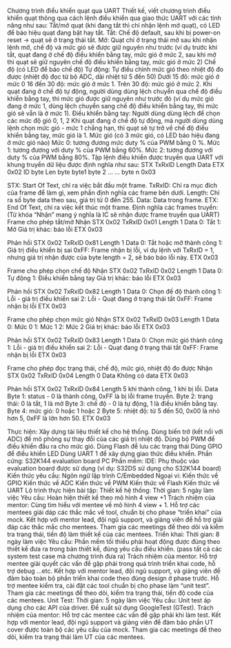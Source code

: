 Chương trình điểu khiển quạt qua UART
Thiết kế, viết chương trình điều khiển quạt thông qua cách lệnh điều khiển qua giao thức UART với các tính năng như sau:
Tắt/mở quạt (khi đang tắt thì chỉ nhận lệnh mở quạt), có LED để báo hiệu quạt đang bật hay tắt.
Tắt: Chế độ default, sau khi bị power-on reset -> quạt sẽ ở trạng thái tắt.
Mở: Quạt chỉ ở trạng thái mở sau khi nhận lệnh mở, chế độ và mức gió sẽ được giữ nguyên như trước (ví dụ trước khi tắt, quạt đang ở chế độ điều khiển bằng tay, mức gió ở mức 2, sau khi mở thì quạt sẽ giữ nguyên chế độ điều khiển bằng tay, mức gió ở mức 2)
Chế độ (có LED để báo chế độ)
Tự động: Tự điều chỉnh mức gió theo nhiệt độ đo được (nhiệt độ đọc từ bộ ADC, dải nhiệt từ 5 đến 50)
Dưới 15 đô: mức gió ở mức 0
16 đến 30 độ: mức gió ở mức 1.
Trên 30 độ: mức gió ở mức 2.
Khi quạt đang ở chế độ tự động, người dùng dùng lệch chuyển qua chế độ điều khiển bằng tay, thì mức gió được giữ nguyên như trước đó (ví dụ mức gió đang ở mức 1, dùng lệch chuyển sang chế độ điều khiển bằng tay, thì mức gió sẽ vẫn là ở mức 1).
Điều khiển bằng tay:
Người dùng dùng lệch để chọn các mức độ gió 0, 1, 2
Khi quạt đang ở chế độ tự động, mà người dùng dùng lệnh chọn mức gió - mức 1 chẳng hạn, thì quạt sẽ tự trở về chế độ điều khiển bằng tay, mức gió là 1.
Mức gió (có 3 mức gió, có LED báo hiệu đang ở mức gió nào)
Mức 0: tương đương mức duty % của PWM bằng 0 %.
Mức 1: tương đương với duty % của PWM bằng 60%.
Mức 2: tương đương với duty % của PWM bằng 80%.
Tập lệnh điều khiển được truyền qua UART với khung truyền dữ liệu được định nghĩa như sau:
STX	TxRxID	Length	Data	ETX
0x02	ID byte	Len byte	byte1	byte 2	…	…	byte n	0x03
 	 	 	 	 	 	 	 	 
STX: Start Of Text, chỉ ra việc bắt đầu một frame.
TxRxID: Chỉ ra mục đích của frame để làm gì, xem phần định nghĩa các frame bên dưới.
Length: Chỉ ra số byte data theo sau, giá trị từ 0 đến 255.
Data: Data trong frame.
ETX: End Of Text, chỉ ra việc kết thúc một frame.
Định nghĩa các frames truyền: (Từ khóa “Nhận” mang ý nghĩa là IC sẽ nhận được frame truyền qua UART)
Frame cho phép tắt/mở
Nhận
STX	0x02
TxRxID	0x01
Length	1
Data	0: Tắt
1: Mở
Giá trị khác: báo lỗi
ETX	0x03
 	 
Phản hồi
STX	0x02
TxRxID	0x81
Length	1
Data	0: Tắt hoặc mở thành công
1: Giá trị điều khiển bị sai
0xFF: Frame nhận bị lỗi, ví dụ lệnh với TxRxID = 1, nhưng giá trị nhận được của byte length = 2, sẽ báo báo lỗi này.
ETX	0x03
 	 
 
Frame cho phép chọn chế độ
Nhận
STX	0x02
TxRxID	0x02
Length	1
Data	0: Tự động
1: Điều khiển bằng tay
Giá trị khác: báo lỗi
ETX	0x03
 	 
Phản hồi
STX	0x02
TxRxID	0x82
Length	1
Data	0: Chọn đế độ thành công
1: Lỗi - giá trị điều khiển sai
2: Lỗi - Quạt đang ở trạng thái tắt
0xFF: Frame nhận bị lỗi
ETX	0x03
 
Frame cho phép chọn mức gió
Nhận
STX	0x02
TxRxID	0x03
Length	1
Data	0: Mức 0
1: Mức 1
2: Mức 2
Giá trị khác: báo lỗi
ETX	0x03
 	 
Phản hồi
STX	0x02
TxRxID	0x83
Length	1
Data	0: Chọn mức gió thành công
1: Lỗi - giá trị điều khiển sai
2: Lỗi - Quạt đang ở trạng thái tắt
0xFF: Frame nhận bị lỗi
ETX	0x03
 
Frame cho phép đọc trạng thái, chế độ, mức gió, nhiệt độ đo được
Nhận
STX	0x02
TxRxID	0x04
Length	0
Data	Không có data
ETX	0x03
 	 
Phản hồi
STX	0x02
TxRxID	0x84
Length	5 khi thành công, 1 khi bị lỗi.
Data	Byte 1: status - 0 là thành công, 0xFF là bị lỗi frame truyền.
Byte 2: trạng thái: 0 là tắt, 1 là mở
Byte 3: chế độ - 0 là tự động, 1 là điều khiển bằng tay.
Byte 4: mức gió: 0 hoặc 1 hoặc 2
 	Byte 5: nhiệt độ: từ 5 đến 50, 0x00 là nhỏ hơn 5, 0xFF là lớn hơn 50.
ETX	0x03
 
Thực hiện:
Xây dựng tài liệu thiết kế cho hệ thống.
Dùng biến trở (kết nối với ADC) để mô phỏng sự thay đổi của các giá trị nhiệt độ.
Dùng bộ PWM để điều khiển đầu ra cho mức gió.
Dùng Flash để lưu các trạng thái
Dùng GPIO để điều khiển LED
Dùng UART 1 để xây dựng giao thức điều khiển.
Phần cứng:
S32K144 evaluation board
PC
Phần mềm:
IDE: Phụ thuộc vào evaluation board được sử dụng (ví dụ: S32DS sử dụng cho S32K144 board)
Kiến thức yêu cầu:
Ngôn ngữ lập trình C/Embedded
Ngoại vi:
Kiến thức về GPIO
Kiến thức về ADC
Kiến thức về PWM
Kiến thức về Flash
Kiến thức về UART
Lộ trình thực hiện bài tập:
Thiết kế hệ thống:
Thời gian: 5 ngày làm việc
Yêu cầu: Hoàn hiện thiết kế theo mô hình 4 view +1
Trách nhiệm của mentor:
Cùng tìm hiểu với mentee về mô hình 4 view + 1.
Hỗ trợ các mentees giải dáp các thắc mắc về tool, chuẩn bị cho phase “triển khai” của mock.
Kết hợp với mentor lead, đội ngũ support, và giảng viên để hỗ trợ giải đáp các thắc mắc cho mentees.
Tham gia các meetings để theo dõi và kiểm tra trạng thái, tiến độ làm thiết kế của các mentees.
Triển khai:
Thời gian: 8 ngày làm việc
Yêu cầu: Phần mềm tối thiểu phải hoạt động được đúng theo thiết kế đưa ra trong bản thiết kế, đúng yêu cầu điều khiển. (pass tất cả các system test case mà chương trình đưa ra)
Trách nhiệm của mentor.
Hỗ trợ mentee giải quyết các vấn đề gặp phải trong quá trình triển khai code, hỗ trợ debug …etc.
Kết hợp với mentor lead, đội ngũ support, và giảng viên để đảm bảo toàn bộ phần triển khai code theo đúng design ở phase trước.
Hỗ trợ mentee kiểm tra, cài đặt các tool chuẩn bị cho phase làm “unit test”.
Tham gia các meetings để theo dõi, kiểm tra trạng thái, tiến độ code của các mentees.
Unit Test:
Thời gian: 5 ngày làm việc
Yêu cầu:
Unit test áp dụng cho các API của driver.
Đề xuất sử dụng GoogleTest (GTest).
Trách nhiệm của mentor:
Hỗ trợ các mentee các vấn đề gặp phải khi làm test.
Kết hợp với mentor lead, đội ngũ support và giảng viên để đảm bảo phần UT cover được toàn bộ các yêu cầu của mock.
Tham gia các meetings để theo dõi, kiểm tra trạng thái làm UT của các mentees.
